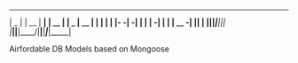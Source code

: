 
 _____ _____ _____ _____ _____ _____ ____  _____ _____ __    _____
|  _  |     | __  |   __|     | __  |    \|  _  | __  |  |  |   __|
|     |-   -|    -|   __|  |  |    -|  |  |     | __ -|  |__|   __|
|__|__|_____|__|__|__|  |_____|__|__|____/|__|__|_____|_____|_____|

Airfordable DB Models based on Mongoose
